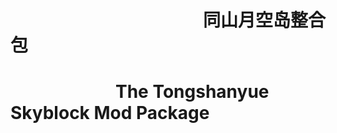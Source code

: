# &emsp;&emsp;&emsp;&emsp;&emsp;&emsp;&emsp;&emsp;&emsp;&emsp;&emsp;同山月空岛整合包
# &emsp;&emsp;&emsp;&emsp;&emsp;&emsp;The Tongshanyue Skyblock Mod Package

